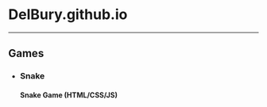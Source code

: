 # DelBury.github.io
------------------------
## **Games**
+ ### Snake
  #### Snake Game (HTML/CSS/JS)